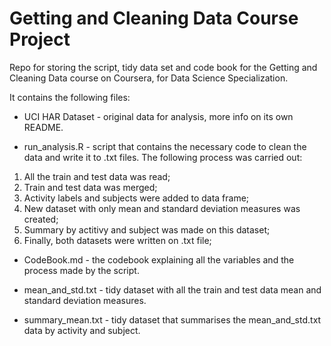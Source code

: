 # Getting and Cleaning Data Course Project
 Repo for storing the script, tidy data set and code book for the Getting and Cleaning Data course on Coursera, for Data Science Specialization.

 It contains the following files:

 - UCI HAR Dataset - original data for analysis, more info on its own README.

 - run_analysis.R - script that contains the necessary code to clean the data and write it to .txt files. The following process was carried out:

 1. All the train and test data was read;
 2. Train and test data was merged;
 3. Activity labels and subjects were added to data frame;
 4. New dataset with only mean and standard deviation measures was created;
 5. Summary by actitivy and subject was made on this dataset;
 6. Finally, both datasets were written on .txt file;

 - CodeBook.md - the codebook explaining all the variables and the process made by the script.

 - mean_and_std.txt - tidy dataset with all the train and test data mean and standard deviation measures.

 - summary_mean.txt - tidy dataset that summarises the mean_and_std.txt data by activity and subject.
